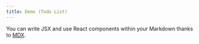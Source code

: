 ```yaml
---
title: Demo (Todo List)
---
```


You can write JSX and use React components within your Markdown thanks to [MDX](https://mdxjs.com/).
